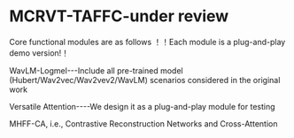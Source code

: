 # MCRVT-TAFFC-under review
Core functional modules are as follows
  ！！Each module is a plug-and-play demo version!！

  WavLM-Logmel---Include all pre-trained model (Hubert/Wav2vec/Wav2vev2/WavLM) scenarios considered in the original work

  Versatile Attention----We design it as a plug-and-play module for testing

  MHFF-CA, i.e., Contrastive Reconstruction Networks and Cross-Attention



